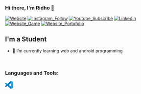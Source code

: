 ### Hi there, I'm Ridho 👋

[![Website](https://img.shields.io/badge/Blogger-FF5722?style=for-the-badge&logo=blogger&logoColor=white)](https://ridhonusa.blogspot.com)
[![Instagram_Follow](https://img.shields.io/badge/Instagram-E4405F?style=for-the-badge&logo=instagram&logoColor=white)](https://www.instagram.com/ridho.top)
[![Youtube_Subscribe](https://img.shields.io/badge/YouTube-FF0000?style=for-the-badge&logo=youtube&logoColor=white)](https://www.youtube.com/channel/UCyRwMkqfX_xDcQtWjKY04Mw)
[![Linkedin](https://img.shields.io/badge/LinkedIn-0077B5?style=for-the-badge&logo=linkedin&logoColor=white)](https://www.linkedin.com/in/miftahulfr/)
[![Website_Game](https://img.shields.io/website?label=Nengomahae.tk&style=for-the-badge&url=http%3A%2F%2Fnengomahae.tk)](http://nengomahae.tk/)
[![Website_Portofolio](https://img.shields.io/website?label=Web-Portofolio&style=for-the-badge&url=https%3A%2F%2Ffauza.nasihosting.com)](http://fauza.nasihosting.com/)

## I'm a Student
- 🌱 I’m currently learning web and android programming

<br />

### Languages and Tools:
<img align="left" alt="Visual Studio Code" width="26px" src="https://raw.githubusercontent.com/github/explore/80688e429a7d4ef2fca1e82350fe8e3517d3494d/topics/visual-studio-code/visual-studio-code.png" />


<!--
**kuduiso/kuduiso** is a ✨ _special_ ✨ repository because its `README.md` (this file) appears on your GitHub profile.

Here are some ideas to get you started:

- 🔭 I’m currently working on ...
- 🌱 I’m currently learning ...
- 👯 I’m looking to collaborate on ...
- 🤔 I’m looking for help with ...
- 💬 Ask me about ...
- 📫 How to reach me: ...
- 😄 Pronouns: ...
- ⚡ Fun fact: ...
-->
